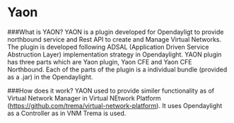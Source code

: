 Yaon
=========
###What is YAON?
YAON is a plugin developed for Opendayligt to provide northbound service and Rest API to create and Manage Virtual Networks. The plugin is developed following ADSAL (Application Driven Service Abstruction Layer) implementation strategy in Opendaylight. YAON plugin has three parts which are Yaon plugin, Yaon CFE and Yaon CFE Northbound. Each of the parts of the plugin is a individual bundle (provided as a .jar) in the Opendaylight.

###How does it work?
YAON used to provide similer functionality as of Virtual Network Manager in Virtual NEtwork Platform (https://github.com/trema/virtual-network-platform). It uses Opendaylight as a Controller as in VNM Trema is used.


